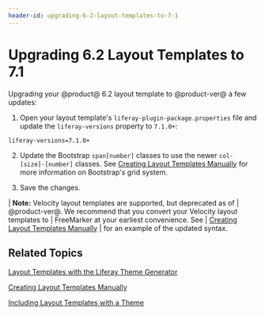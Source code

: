 ```yaml
---
header-id: upgrading-6-2-layout-templates-to-7-1
---
```


# Upgrading 6.2 Layout Templates to 7.1

Upgrading your @product@ 6.2 layout template to @product-ver@ a few updates:

1.  Open your layout template's `liferay-plugin-package.properties` file and 
    update the `liferay-versions` property to `7.1.0+`:

```properties
liferay-versions=7.1.0+
```

2.  Update the Bootstrap `span[number]` classes to use the newer 
    `col-[size]-[number]` classes. See [Creating Layout Templates Manually](/docs/7-1/tutorials/-/knowledge_base/t/creating-layout-templates-manually) 
    for more information on Bootstrap's grid system. 

3.  Save the changes.

| **Note:** Velocity layout templates are supported, but deprecated as of
| @product-ver@. We recommend that you convert your Velocity layout templates to
| FreeMarker at your earliest convenience. See
| [Creating Layout Templates Manually](/docs/7-1/tutorials/-/knowledge_base/t/creating-layout-templates-manually#anatomy)
| for an example of the updated syntax.

## Related Topics

[Layout Templates with the Liferay Theme Generator](/docs/7-1/tutorials/-/knowledge_base/t/creating-layout-templates-with-the-themes-generator)

[Creating Layout Templates Manually](/docs/7-1/tutorials/-/knowledge_base/t/creating-layout-templates-manually)

[Including Layout Templates with a Theme](/docs/7-1/tutorials/-/knowledge_base/t/including-layout-templates-with-a-theme)

